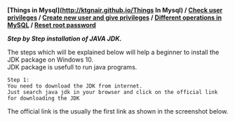 **[Things in Mysql](http://ktgnair.github.io/Things In Mysql) / [Check user privileges](http://ktgnair.github.io/ThingsInMySQL2) / [Create new user and give privileges](http://ktgnair.github.io/ThingsInMySQL3) / [Different operations in MySQL](http://ktgnair.github.io/ThingsInMySQL4) / [Reset root password](http://ktgnair.github.io/ThingsInMySQL5)**  

*__Step by Step installation of JAVA JDK.__*   

The steps which will be explained below will help a beginner to install the JDK package on Windows 10.  
JDK package is usefull to run java programs.   
```  
Step 1:      
You need to download the JDK from internet.  
Just search java jdk in your browser and click on the official link for downloading the JDK  
```  
The official link is the usually the first link as shown in the screenshot below.  
